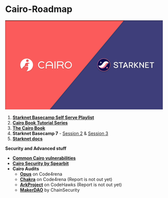 # Cairo-Roadmap

<p align="center">
    <img src="banner.jpg" alt="Banner">
</p>

1. [**Starknet Basecamp Self Serve Playlist**](https://www.youtube.com/playlist?list=PLMXIoXErTTYWjJGmSMgORC7O8tKffBhfU)
2. [**Cairo Book Tutorial Series**](https://www.youtube.com/playlist?list=PLssfMBipa9PSg_gpuqsQ8_5p5zjHNAPp8)
3. [**The Cairo Book**](https://book.cairo-lang.org/)
4. **Starknet Basecamp 7** - [Session 2](https://www.youtube.com/watch?v=ofyhpQYTycs) & [Session 3](https://www.youtube.com/watch?v=6oSHviHTTOo)
6. [**Starknet docs**](https://docs.starknet.io/)

**Security and Advanced stuff**

- [**Common Cairo vulnerabilities**](https://github.com/crytic/building-secure-contracts/tree/master/not-so-smart-contracts/cairo)
- [**Cairo Security by Spearbit**](https://www.youtube.com/watch?v=9CIhHNrliW4)
- **Cairo Audits**
    - [**Opus**](https://code4rena.com/reports/2024-01-opus) on Code4rena
    - [**Chakra**](https://code4rena.com/audits/2024-08-chakra) on Code4rena (Report is not out yet)
    - [**ArkProject**](https://codehawks.cyfrin.io/c/2024-07-ark-project) on CodeHawks (Report is not out yet)
    - [**MakerDAO**](https://old.chainsecurity.com/wp-content/uploads/2021/12/ChainSecurity_MakerDAO_StarkNet-DAI-Bridge_audit.pdf) by ChainSecurity
